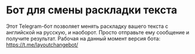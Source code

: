# Бот для смены раскладки текста

Этот Telegram-бот позволяет менять раскладку вашего текста с английской на русскую, и наоборот. Просто отправьте ему сообщение и получите результат.
Рабочая на данный момент версия бота: https://t.me/layoutchangebot/
